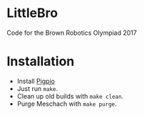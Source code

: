 # LittleBro
Code for the Brown Robotics Olympiad 2017

Installation
==

* Install [Pigpio](http://abyz.co.uk/rpi/pigpio/download.html)
* Just run ```make```.
* Clean up old builds with ```make clean```.
* Purge Meschach with ```make purge```.
